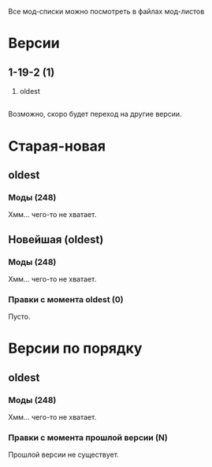Все мод-списки можно посмотреть в файлах мод-листов 
# Версии 
## 1-19-2 (1)
1. oldest
##
Возможно, скоро будет переход на другие версии.
# Старая-новая
## oldest
### Моды (248)
Хмм... чего-то не хватает.
## Новейшая (oldest)
### Моды (248)
Хмм... чего-то не хватает.
### Правки с момента oldest (0)
Пусто.
# Версии по порядку
## oldest 
### Моды (248)
Хмм... чего-то не хватает.
### Правки с момента прошлой версии (N) 
Прошлой версии не существует.
